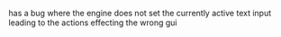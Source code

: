 has a bug where the engine does not set the currently active text input leading to the actions effecting the wrong gui
